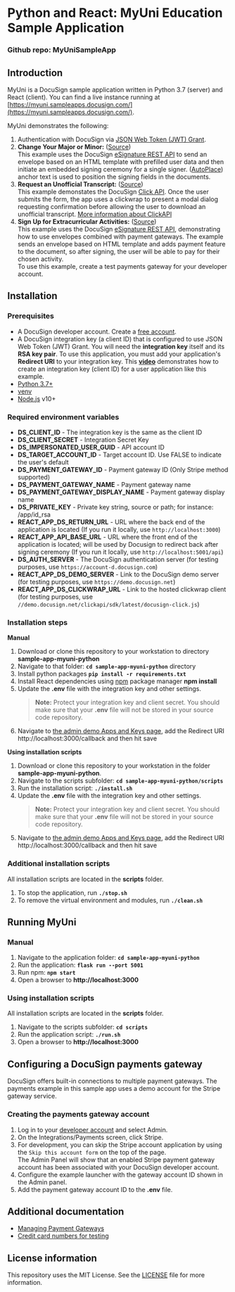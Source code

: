 # Python and React: MyUni Education Sample Application

### Github repo: MyUniSampleApp

## Introduction
MyUni is a DocuSign sample application written in Python 3.7 (server) and React (client). You can find a live instance running at [https://myuni.sampleapps.docusign.com/](https://myuni.sampleapps.docusign.com/).
 
MyUni demonstrates the following:

1. Authentication with DocuSign via [JSON Web Token (JWT) Grant](https://developers.docusign.com/esign-rest-api/guides/authentication/oauth2-jsonwebtoken).
2. **Change Your Major or Minor:** ([Source](./app/api/requests.py))  
   This example uses the DocuSign [eSignature REST API](https://developers.docusign.com/esign-rest-api) to send an envelope based on an HTML template with prefilled user data and then initiate an embedded signing ceremony for a single signer. ([AutoPlace](https://support.docusign.com/en/guides/AutoPlace-New-DocuSign-Experience)) anchor text is used to position the signing fields in the documents.
3. **Request an Unofficial Transcript:** ([Source](./app/api/clickwrap.py))  
   This example demonstates the DocuSign [Click API](https://developers.docusign.com/click-api/guides). Once the user submits the form, the app uses a clickwrap to present a modal dialog requesting confirmation before allowing the user to download an unofficial transcript.
   [More information about ClickAPI](https://developers.docusign.com/click-api) 
4. **Sign Up for Extracurricular Activities:** ([Source](./app/api/requests.py))  
   This example uses the DocuSign [eSignature REST API](https://developers.docusign.com/esign-rest-api), demonstrating how to use envelopes combined with payment gateways. The example sends an envelope based on HTML template and adds payment feature to the document, so after signing, the user will be able to pay for their chosen activity.  
   To use this example, create a test payments gateway for your developer account.

## Installation

### Prerequisites

* A DocuSign developer account. Create a [free account](https://go.docusign.com/sandbox/productshot/?elqCampaignId=16535).
* A DocuSign integration key (a client ID) that is configured to use JSON Web Token (JWT) Grant.
   You will need the **integration key** itself and its **RSA key pair**. To use this application, you must add your application's **Redirect URI** to your integration key. This [**video**](https://www.youtube.com/watch?v=GgDqa7-L0yo) demonstrates how to create an integration key (client ID) for a user application like this example. 
* [Python 3.7+](https://www.python.org/downloads/)
* [venv](https://docs.python.org/3/library/venv.html#module-venv)
* [Node.js](https://nodejs.org/) v10+

### Required environment variables

* **DS_CLIENT_ID** - The integration key is the same as the client ID
* **DS_CLIENT_SECRET** - Integration Secret Key
* **DS_IMPERSONATED_USER_GUID** - API account ID
* **DS_TARGET_ACCOUNT_ID** - Target account ID. Use FALSE to indicate the user's default
* **DS_PAYMENT_GATEWAY_ID** - Payment gateway ID (Only Stripe method supported)
* **DS_PAYMENT_GATEWAY_NAME** - Payment gateway name
* **DS_PAYMENT_GATEWAY_DISPLAY_NAME** - Payment gateway display name
* **DS_PRIVATE_KEY** - Private key string, source or path; for instance: /app/id_rsa
* **REACT_APP_DS_RETURN_URL** - URL where the back end of the application is located (If you run it locally, use `http://localhost:3000`)
* **REACT_APP_API_BASE_URL** - URL where the front end of the application is located; will be used by Docusign to redirect back after signing ceremony (If you run it locally, use `http://localhost:5001/api`)
* **DS_AUTH_SERVER** - The DocuSign authentication server (for testing purposes, use `https://account-d.docusign.com`)
* **REACT_APP_DS_DEMO_SERVER** - Link to the DocuSign demo server (for testing purposes, use `https://demo.docusign.net`)
* **REACT_APP_DS_CLICKWRAP_URL** - Link to the hosted clickwrap client (for testing purposes, use `//demo.docusign.net/clickapi/sdk/latest/docusign-click.js`)

### Installation steps

**Manual**

1. Download or clone this repository to your workstation to directory **sample-app-myuni-python**
2. Navigate to that folder: **`cd sample-app-myuni-python`** directory
3. Install python packages **`pip install -r requirements.txt`**
4. Install React dependencies using [npm](https://www.npmjs.com/) package manager  **npm install**
5. Update the **.env** file with the integration key and other settings.  
     > **Note:** Protect your integration key and client secret. You should make sure that your **.env** file will not be stored in your source code repository.
6. Navigate to [the admin demo Apps and Keys page](https://admindemo.docusign.com/authenticate?goTo=appsAndKeys), add the Redirect URI http://localhost:3000/callback and then hit save

**Using installation scripts**

1. Download or clone this repository to your workstation in the folder **sample-app-myuni-python**.
2. Navigate to the scripts subfolder: **`cd sample-app-myuni-python/scripts`**
3. Run the installation script: **`./install.sh`**
4. Update the **.env** file with the integration key and other settings.  
    > **Note:** Protect your integration key and client secret. You should make sure that your **.env** file will not be stored in your source code repository.
5. Navigate to [the admin demo Apps and Keys page](https://admindemo.docusign.com/authenticate?goTo=appsAndKeys), add the Redirect URI http://localhost:3000/callback and then hit save

### Additional installation scripts
All installation scripts are located in the **scripts** folder.
1. To stop the application, run **`./stop.sh`**
1. To remove the virtual environment and modules, run **`./clean.sh`**
   
## Running MyUni

### Manual

1. Navigate to the application folder: **`cd sample-app-myuni-python`**
2. Run the application: **`flask run --port 5001`**
3. Run npm: **`npm start`**
4. Open a browser to **http://localhost:3000**

### Using installation scripts

All installation scripts are located in the **scripts** folder.
1. Navigate to the scripts subfolder: **`cd scripts`**
2. Run the application script: **`./run.sh`**
3. Open a browser to **http://localhost:3000**

## Configuring a DocuSign payments gateway

DocuSign offers built-in connections to multiple payment gateways. The payments example in this sample app uses a demo account for the Stripe gateway service.

### Creating the payments gateway account

1. Log in to your [developer account](https://appdemo.docusign.com/) and select Admin.
2. On the Integrations/Payments screen, click Stripe.
3. For development, you can skip the Stripe account application by using the `Skip this account form` on the top of the page.  
  The Admin Panel will show that an enabled Stripe payment gateway account has been associated with your DocuSign developer account.
5. Configure the example launcher with the gateway account ID shown in the Admin panel.
6. Add the payment gateway account ID to the **.env** file.

## Additional documentation
* [Managing Payment Gateways](https://support.docusign.com/en/guides/managing-payment-gateways)
* [Credit card numbers for testing](https://stripe.com/docs/testing)

## License information
This repository uses the MIT License. See the [LICENSE](./LICENSE) file for more information.
